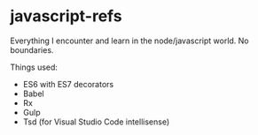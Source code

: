 # javascript-refs
Everything I encounter and learn in the node/javascript world. No boundaries.

Things used:
- ES6 with ES7 decorators
- Babel
- Rx
- Gulp
- Tsd (for Visual Studio Code intellisense)
